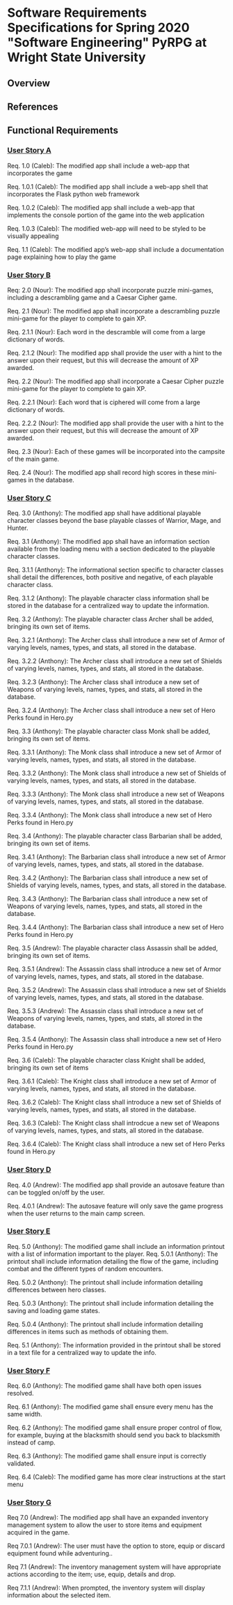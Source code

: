 # Software Requirements Specifications for Spring 2020 "Software Engineering" PyRPG at Wright State University

## Overview


## References


## Functional Requirements

### [User Story A](features.md "Ref. Features and User Stories")

Req. 1.0 (Caleb): The modified app shall include a web-app that incorporates the game 

Req. 1.0.1 (Caleb): The modified app shall include a web-app shell that incorporates the Flask python web framework

Req. 1.0.2 (Caleb): The modified app shall include a web-app that implements the console portion of the game into the web application

Req. 1.0.3 (Caleb): The modified web-app will need to be styled to be visually appealing

Req. 1.1 (Caleb): The modified app’s web-app shall include a documentation page explaining how to play the game

### [User Story B](features.md "Ref. Features and User Stories")

Req: 2.0 (Nour): The modified app shall incorporate puzzle mini-games, including a descrambling game and a Caesar Cipher game.

Req. 2.1 (Nour): The modified app shall incorporate a descrambling puzzle mini-game for the player to complete to gain XP.

Req. 2.1.1 (Nour): Each word in the descramble will come from a large dictionary of words.

Req. 2.1.2 (Nour): The modified app shall provide the user with a hint to the answer upon their request, but this will decrease the amount of XP awarded.

Req. 2.2 (Nour): The modified app shall incorporate a Caesar Cipher puzzle mini-game for the player to complete to gain XP.

Req. 2.2.1 (Nour): Each word that is ciphered will come from a large dictionary of words.

Req. 2.2.2 (Nour): The modified app shall provide the user with a hint to the answer upon their request, but this will decrease the amount of XP awarded.

Req. 2.3 (Nour): Each of these games will be incorporated into the campsite of the main game.

Req. 2.4 (Nour): The modified app shall record high scores in these mini-games in the database.
 
### [User Story C](features.md "Ref. Features and User Stories")

Req. 3.0 (Anthony): The modified app shall have additional playable character classes beyond the base playable classes of Warrior, Mage, and Hunter.

Req. 3.1 (Anthony): The modified app shall have an information section available from the loading menu with a section dedicated to the playable character classes.

Req. 3.1.1 (Anthony): The informational section specific to character classes shall detail the differences, both positive and negative, of each playable character class. 

Req. 3.1.2 (Anthony): The playable character class information shall be stored in the database for a centralized way to update the information.

Req. 3.2 (Anthony): The playable character class Archer shall be added, bringing its own set of items.

Req. 3.2.1 (Anthony): The Archer class shall introduce a new set of Armor of varying levels, names, types, and stats, all stored in the database.

Req. 3.2.2 (Anthony): The Archer class shall introduce a new set of Shields of varying levels, names, types, and stats, all stored in the database.

Req. 3.2.3 (Anthony): The Archer class shall introduce a new set of Weapons of varying levels, names, types, and stats, all stored in the database.

Req. 3.2.4 (Anthony): The Archer class shall introduce a new set of Hero Perks found in Hero.py

Req. 3.3 (Anthony): The playable character class Monk shall be added, bringing its own set of items.

Req. 3.3.1 (Anthony): The Monk class shall introduce a new set of Armor of varying levels, names, types, and stats, all stored in the database.

Req. 3.3.2 (Anthony): The Monk class shall introduce a new set of Shields of varying levels, names, types, and stats, all stored in the database.

Req. 3.3.3 (Anthony): The Monk class shall introduce a new set of Weapons of varying levels, names, types, and stats, all stored in the database.

Req. 3.3.4 (Anthony): The Monk class shall introduce a new set of Hero Perks found in Hero.py

Req. 3.4 (Anthony): The playable character class Barbarian shall be added, bringing its own set of items.

Req. 3.4.1 (Anthony): The Barbarian class shall introduce a new set of Armor of varying levels, names, types, and stats, all stored in the database.

Req. 3.4.2 (Anthony): The Barbarian class shall introduce a new set of Shields of varying levels, names, types, and stats, all stored in the database.

Req. 3.4.3 (Anthony): The Barbarian class shall introduce a new set of Weapons of varying levels, names, types, and stats, all stored in the database.

Req. 3.4.4 (Anthony): The Barbarian class shall introduce a new set of Hero Perks found in Hero.py

Req. 3.5 (Andrew): The playable character class Assassin shall be added, bringing its own set of items.

Req. 3.5.1 (Andrew): The Assassin class shall introduce a new set of Armor of varying levels, names, types, and stats, all stored in the database.

Req. 3.5.2 (Andrew): The Assassin class shall introduce a new set of Shields of varying levels, names, types, and stats, all stored in the database.

Req. 3.5.3 (Andrew): The Assassin class shall introduce a new set of Weapons of varying levels, names, types, and stats, all stored in the database.

Req. 3.5.4 (Anthony): The Assassin class shall introduce a new set of Hero Perks found in Hero.py

Req. 3.6 (Caleb): The playable character class Knight shall be added, bringing its own set of items

Req. 3.6.1 (Caleb): The Knight class shall introduce a new set of Armor of varying levels, names, types, and stats, all stored in the database.

Req. 3.6.2 (Caleb): The Knight class shall introduce a new set of Shields of varying levels, names, types, and stats, all stored in the database.

Req. 3.6.3 (Caleb): The Knight class shall introdcue a new set of Weapons of varying levels, names, types, and stats, all stored in the database.

Req. 3.6.4 (Caleb): The Knight class shall introduce a new set of Hero Perks found in Hero.py

### [User Story D](features.md "Ref. Features and User Stories")

Req. 4.0 (Andrew): The modified app shall provide an autosave feature than can be toggled on/off by the user.

Req. 4.0.1 (Andrew): The autosave feature will only save the game progress when the user returns to the main camp screen.

### [User Story E](features.md "Ref. Features and User Stories")

Req. 5.0 (Anthony): The modified game shall include an information printout with a list of information important to the player.
Req. 5.0.1 (Anthony): The printout shall include information detailing the flow of the game, including combat and the different types of random encounters. 

Req. 5.0.2 (Anthony): The printout shall include information detailing differences between hero classes.

Req. 5.0.3 (Anthony): The printout shall include information detailing the saving and loading game states. 

Req. 5.0.4 (Anthony): The printout shall include information detailing differences in items such as methods of obtaining them.

Req. 5.1 (Anthony): The information provided in the printout shall be stored in a text file for a centralized way to update the info.

### [User Story F](features.md "Ref. Features and User Stories")

Req. 6.0 (Anthony): The modified game shall have both open issues resolved.

Req. 6.1 (Anthony): The modified game shall ensure every menu has the same width.

Req. 6.2 (Anthony): The modified game shall ensure proper control of flow, for example, buying at the blacksmith should send you back to blacksmith instead of camp. 

Req. 6.3 (Anthony): The modified game shall ensure input is correctly validated. 

Req. 6.4 (Caleb): The modified game has more clear instructions at the start menu

### [User Story G](features.md "Ref. Features and User Stories")

Req 7.0 (Andrew): The modified app shall have an expanded inventory management system to allow the user to store items and equipment acquired in the game.

Req 7.0.1 (Andrew): The user must have the option to store, equip or discard equipment found while adventuring.. 

Req 7.1 (Andrew): The inventory management system will have appropriate actions according to the item; use, equip, details and drop. 

Req 7.1.1 (Andrew): When prompted, the inventory system will display information about the selected item. 
